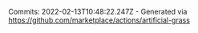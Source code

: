 Commits: 2022-02-13T10:48:22.247Z - Generated via https://github.com/marketplace/actions/artificial-grass
<br>
